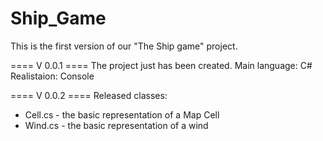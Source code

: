 Ship_Game
=========
This is the first version of our "The Ship game" project.

==== V 0.0.1 ====
The project just has been created. 
Main language: C#
Realistaion: Console

==== V 0.0.2 ====
Released classes: 
- Cell.cs - the basic representation of a Map Cell
- Wind.cs - the basic representation of a wind
